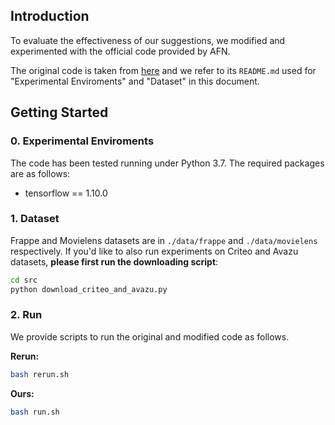 ## Introduction

To evaluate the effectiveness of our suggestions, we modified and experimented with the official code provided by AFN.

The original code is taken from [here](https://github.com/WeiyuCheng/AFN-AAAI-20) and we refer to its `README.md` used for "Experimental Enviroments" and "Dataset" in this document.

## Getting Started

### 0. Experimental Enviroments

The code has been tested running under Python 3.7. The required packages are as follows:

- tensorflow == 1.10.0

### 1. Dataset

Frappe and Movielens datasets are in `./data/frappe` and `./data/movielens` respectively. If you'd like to also run experiments on Criteo and Avazu datasets, **please first run the downloading script**:

```bash
cd src
python download_criteo_and_avazu.py
```

### 2. Run

We provide scripts to run the original and modified code as follows.

**Rerun:**

```bash
bash rerun.sh
```

**Ours:**

```bash
bash run.sh
```

